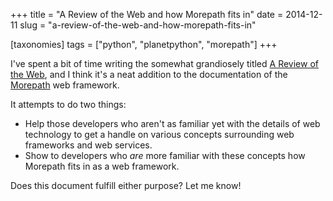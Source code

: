 +++
title = "A Review of the Web and how Morepath fits in"
date = 2014-12-11
slug = "a-review-of-the-web-and-how-morepath-fits-in"

[taxonomies]
tags = ["python", "planetpython", "morepath"]
+++

I've spent a bit of time writing the somewhat grandiosely titled [A
Review of the Web](http://morepath.readthedocs.org/en/latest/web.html),
and I think it's a neat addition to the documentation of the
[Morepath](http://morepath.readthedocs.org) web framework.

It attempts to do two things:

- Help those developers who aren't as familiar yet with the details of
  web technology to get a handle on various concepts surrounding web
  frameworks and web services.
- Show to developers who *are* more familiar with these concepts how
  Morepath fits in as a web framework.

Does this document fulfill either purpose? Let me know!
